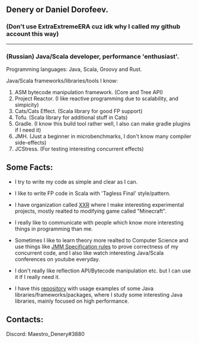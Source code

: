 ## Denery or Daniel Dorofeev.
### (Don't use ExtraExtremeERA cuz idk why I called my github account this way)
------
### (Russian) Java/Scala developer, performance 'enthusiast'.

Programming languages: Java, Scala, Groovy and Rust.

Java/Scala frameworks/libraries/tools I know: 
1. ASM bytecode manipulation framework. (Core and Tree API)
2. Project Reactor. (I like reactive programming due to scalability, and simpicity)
3. Cats/Cats Effect. (Scala library for good FP support)
4. Tofu. (Scala library for additional stuff in Cats)
5. Gradle. (I know this build tool rather well, I also can make gradle plugins if I need it)
6. JMH. (Just a beginner in microbenchmarks, I don't know many compiler side-effects)
7. JCStress. (For testing interesting concurrent effects)

Some Facts:
------
* I try to write my code as simple and clear as I can.

* I like to write FP code in Scala with 'Tagless Final' style/pattern.

* I have organization called [XXR](https://github.com/xxr-mc) where I make interesting experimental projects,
mostly realted to modifying game called "Minecraft".

* I really like to communicate with people which know more interesting things in programming than me.

* Sometimes I like to learn theory more realted to Computer Science and use things like [JMM Specification rules](https://docs.oracle.com/javase/specs/jls/se17/html/jls-17.html) to prove correctness of my concurrent code, and I also like watch interesting Java/Scala conferences on youtube everyday.

* I don't really like reflection API/Bytecode manipulation etc. but I can use it if I really need it.

* I have this [repository](https://github.com/ExtraExtremeERA/TestJava) with usage examples of some Java libraries/frameworks/packages, where I study some interesting Java libraries, mainly focused on high performance.

Contacts:
------
Discord: Maestro_Denery#3880
